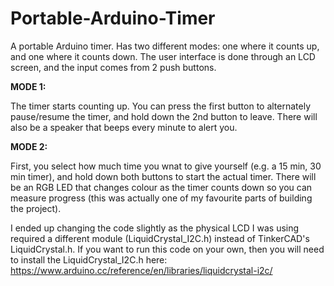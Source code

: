 # Portable-Arduino-Timer
A portable Arduino timer. Has two different modes: one where it counts up, and one where it counts down. The user interface is done through an LCD screen, and the input comes from 2 push buttons.

**MODE 1:**

The timer starts counting up. You can press the first button to alternately pause/resume the timer, and hold down the 2nd button to leave. There will also be a speaker that beeps every minute to alert you.

**MODE 2:**

First, you select how much time you wnat to give yourself (e.g. a 15 min, 30 min timer), and hold down both buttons to start the actual timer. There will be an RGB LED that changes colour as the timer counts down so you can measure progress (this was actually one of my favourite parts of building the project).

I ended up changing the code slightly as the physical LCD I was using required a different module (LiquidCrystal_I2C.h) instead of TinkerCAD's LiquidCrystal.h. If you want to run this code on your own, then you will need to install the LiquidCrystal_I2C.h here: https://www.arduino.cc/reference/en/libraries/liquidcrystal-i2c/
